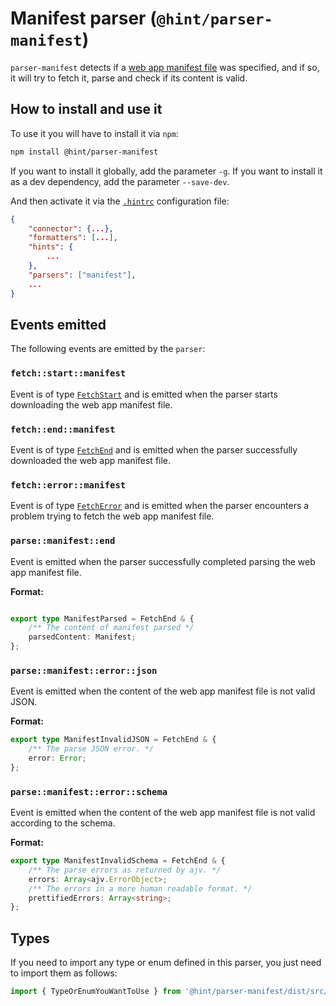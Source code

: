 # Manifest parser (`@hint/parser-manifest`)

`parser-manifest` detects if a [web app manifest file][manifest] was
specified, and if so, it will try to fetch it, parse and check if its
content is valid.

## How to install and use it

To use it you will have to install it via `npm`:

```bash
npm install @hint/parser-manifest
```

If you want to install it globally, add the parameter `-g`. If you
want to install it as a dev dependency, add the parameter `--save-dev`.

And then activate it via the [`.hintrc`][hintrc]
configuration file:

```json
{
    "connector": {...},
    "formatters": [...],
    "hints": {
        ...
    },
    "parsers": ["manifest"],
    ...
}
```

## Events emitted

The following events are emitted by the `parser`:

### `fetch::start::manifest`

Event is of type [`FetchStart`][fetchstart] and is emitted when the
parser starts downloading the web app manifest file.

### `fetch::end::manifest`

Event is of type [`FetchEnd`][fetchend] and is emitted when the parser
successfully downloaded the web app manifest file.

### `fetch::error::manifest`

Event is of type [`FetchError`][fetcherror] and is emitted when the
parser encounters a problem trying to fetch the web app manifest file.

### `parse::manifest::end`

Event is emitted when the parser successfully completed parsing
the web app manifest file.

**Format:**

```ts

export type ManifestParsed = FetchEnd & {
    /** The content of manifest parsed */
    parsedContent: Manifest;
};
```

### `parse::manifest::error::json`

Event is emitted when the content of the web app manifest file
is not valid JSON.

**Format:**

```ts
export type ManifestInvalidJSON = FetchEnd & {
    /** The parse JSON error. */
    error: Error;
};
```

### `parse::manifest::error::schema`

Event is emitted when the content of the web app manifest file
is not valid according to the schema.

**Format:**

```ts
export type ManifestInvalidSchema = FetchEnd & {
    /** The parse errors as returned by ajv. */
    errors: Array<ajv.ErrorObject>;
    /** The errors in a more human readable format. */
    prettifiedErrors: Array<string>;
};

```

## Types

If you need to import any type or enum defined in this parser, you just
need to import them as follows:

```ts
import { TypeOrEnumYouWantToUse } from '@hint/parser-manifest/dist/src/types';
```

<!-- Link labels: -->

[fetchend]: https://webhint.io/docs/contributor-guide/getting-started/events/#fetchend
[fetcherror]: https://webhint.io/docs/contributor-guide/getting-started/events/#fetcherror
[fetchstart]: https://webhint.io/docs/contributor-guide/getting-started/events/#fetchstart
[hintrc]: https://webhint.io/docs/user-guide/further-configuration/hintrc-formats/
[manifest]: https://www.w3.org/TR/appmanifest/
